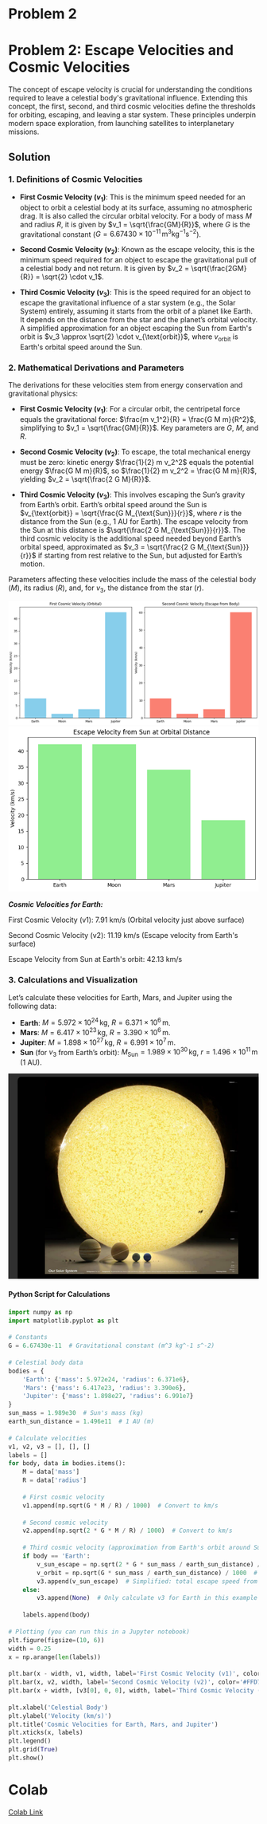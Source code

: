 # Problem 2
# Problem 2: Escape Velocities and Cosmic Velocities




The concept of escape velocity is crucial for understanding the conditions required to leave a celestial body's gravitational influence. Extending this concept, the first, second, and third cosmic velocities define the thresholds for orbiting, escaping, and leaving a star system. These principles underpin modern space exploration, from launching satellites to interplanetary missions.

## Solution

### 1. Definitions of Cosmic Velocities

- **First Cosmic Velocity ($v_1$)**: This is the minimum speed needed for an object to orbit a celestial body at its surface, assuming no atmospheric drag. It is also called the circular orbital velocity. For a body of mass $M$ and radius $R$, it is given by $v_1 = \sqrt{\frac{GM}{R}}$, where $G$ is the gravitational constant ($G = 6.67430 \times 10^{-11} \, \text{m}^3 \text{kg}^{-1} \text{s}^{-2}$).

- **Second Cosmic Velocity ($v_2$)**: Known as the escape velocity, this is the minimum speed required for an object to escape the gravitational pull of a celestial body and not return. It is given by $v_2 = \sqrt{\frac{2GM}{R}} = \sqrt{2} \cdot v_1$.

- **Third Cosmic Velocity ($v_3$)**: This is the speed required for an object to escape the gravitational influence of a star system (e.g., the Solar System) entirely, assuming it starts from the orbit of a planet like Earth. It depends on the distance from the star and the planet’s orbital velocity. A simplified approximation for an object escaping the Sun from Earth's orbit is $v_3 \approx \sqrt{2} \cdot v_{\text{orbit}}$, where $v_{\text{orbit}}$ is Earth's orbital speed around the Sun.

### 2. Mathematical Derivations and Parameters

The derivations for these velocities stem from energy conservation and gravitational physics:

- **First Cosmic Velocity ($v_1$)**: For a circular orbit, the centripetal force equals the gravitational force: $\frac{m v_1^2}{R} = \frac{G M m}{R^2}$, simplifying to $v_1 = \sqrt{\frac{GM}{R}}$. Key parameters are $G$, $M$, and $R$.

- **Second Cosmic Velocity ($v_2$)**: To escape, the total mechanical energy must be zero: kinetic energy $\frac{1}{2} m v_2^2$ equals the potential energy $\frac{G M m}{R}$, so $\frac{1}{2} m v_2^2 = \frac{G M m}{R}$, yielding $v_2 = \sqrt{\frac{2 G M}{R}}$.

- **Third Cosmic Velocity ($v_3$)**: This involves escaping the Sun’s gravity from Earth’s orbit. Earth’s orbital speed around the Sun is $v_{\text{orbit}} = \sqrt{\frac{G M_{\text{Sun}}}{r}}$, where $r$ is the distance from the Sun (e.g., 1 AU for Earth). The escape velocity from the Sun at this distance is $\sqrt{\frac{2 G M_{\text{Sun}}}{r}}$. The third cosmic velocity is the additional speed needed beyond Earth’s orbital speed, approximated as $v_3 = \sqrt{\frac{2 G M_{\text{Sun}}}{r}}$ if starting from rest relative to the Sun, but adjusted for Earth’s motion.

Parameters affecting these velocities include the mass of the celestial body ($M$), its radius ($R$), and, for $v_3$, the distance from the star ($r$).

![alt text](image-4.png)
![alt text](image-5.png)

***Cosmic Velocities for Earth:***

First Cosmic Velocity (v1): 7.91 km/s (Orbital velocity just above surface)

Second Cosmic Velocity (v2): 11.19 km/s (Escape velocity from Earth's surface)

Escape Velocity from Sun at Earth's orbit: 42.13 km/s

### 3. Calculations and Visualization

Let’s calculate these velocities for Earth, Mars, and Jupiter using the following data:

- **Earth**: $M = 5.972 \times 10^{24} \, \text{kg}$, $R = 6.371 \times 10^6 \, \text{m}$.
- **Mars**: $M = 6.417 \times 10^{23} \, \text{kg}$, $R = 3.390 \times 10^6 \, \text{m}$.
- **Jupiter**: $M = 1.898 \times 10^{27} \, \text{kg}$, $R = 6.991 \times 10^7 \, \text{m}$.
- **Sun** (for $v_3$ from Earth’s orbit): $M_{\text{Sun}} = 1.989 \times 10^{30} \, \text{kg}$, $r = 1.496 \times 10^{11} \, \text{m}$ (1 AU).

![alt text](image-6.png)


#### Python Script for Calculations

```python
import numpy as np
import matplotlib.pyplot as plt

# Constants
G = 6.67430e-11  # Gravitational constant (m^3 kg^-1 s^-2)

# Celestial body data
bodies = {
    'Earth': {'mass': 5.972e24, 'radius': 6.371e6},
    'Mars': {'mass': 6.417e23, 'radius': 3.390e6},
    'Jupiter': {'mass': 1.898e27, 'radius': 6.991e7}
}
sun_mass = 1.989e30  # Sun's mass (kg)
earth_sun_distance = 1.496e11  # 1 AU (m)

# Calculate velocities
v1, v2, v3 = [], [], []
labels = []
for body, data in bodies.items():
    M = data['mass']
    R = data['radius']
    
    # First cosmic velocity
    v1.append(np.sqrt(G * M / R) / 1000)  # Convert to km/s
    
    # Second cosmic velocity
    v2.append(np.sqrt(2 * G * M / R) / 1000)  # Convert to km/s
    
    # Third cosmic velocity (approximation from Earth's orbit around Sun)
    if body == 'Earth':
        v_sun_escape = np.sqrt(2 * G * sun_mass / earth_sun_distance) / 1000  # km/s
        v_orbit = np.sqrt(G * sun_mass / earth_sun_distance) / 1000  # km/s
        v3.append(v_sun_escape)  # Simplified: total escape speed from Sun
    else:
        v3.append(None)  # Only calculate v3 for Earth in this example
    
    labels.append(body)

# Plotting (you can run this in a Jupyter notebook)
plt.figure(figsize=(10, 6))
width = 0.25
x = np.arange(len(labels))

plt.bar(x - width, v1, width, label='First Cosmic Velocity (v1)', color='#1E90FF')
plt.bar(x, v2, width, label='Second Cosmic Velocity (v2)', color='#FFD700')
plt.bar(x + width, [v3[0], 0, 0], width, label='Third Cosmic Velocity (v3, Earth only)', color='#FF4500')

plt.xlabel('Celestial Body')
plt.ylabel('Velocity (km/s)')
plt.title('Cosmic Velocities for Earth, Mars, and Jupiter')
plt.xticks(x, labels)
plt.legend()
plt.grid(True)
plt.show()
```
# Colab #
[Colab Link](https://colab.research.google.com/drive/17pPFY4rrF_9EhONsXk9cY9g4G8dPIlM8?usp=sharing)